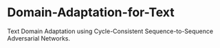 # Domain-Adaptation-for-Text

Text Domain Adaptation using Cycle-Consistent Sequence-to-Sequence Adversarial Networks.
